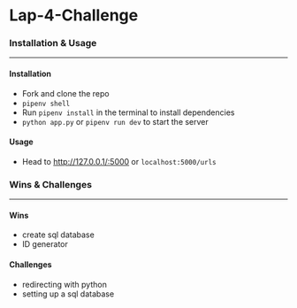 # Lap-4-Challenge
### Installation & Usage 
----
#### Installation
- Fork and clone the repo
- `pipenv shell`
- Run `pipenv install` in the terminal to install dependencies
- `python app.py` or `pipenv run dev` to start the server

#### Usage
- Head to http://127.0.0.1/:5000 or `localhost:5000/urls`


### Wins & Challenges
---
#### Wins
- create sql database
- ID generator


#### Challenges
- redirecting with python
- setting up a sql database
